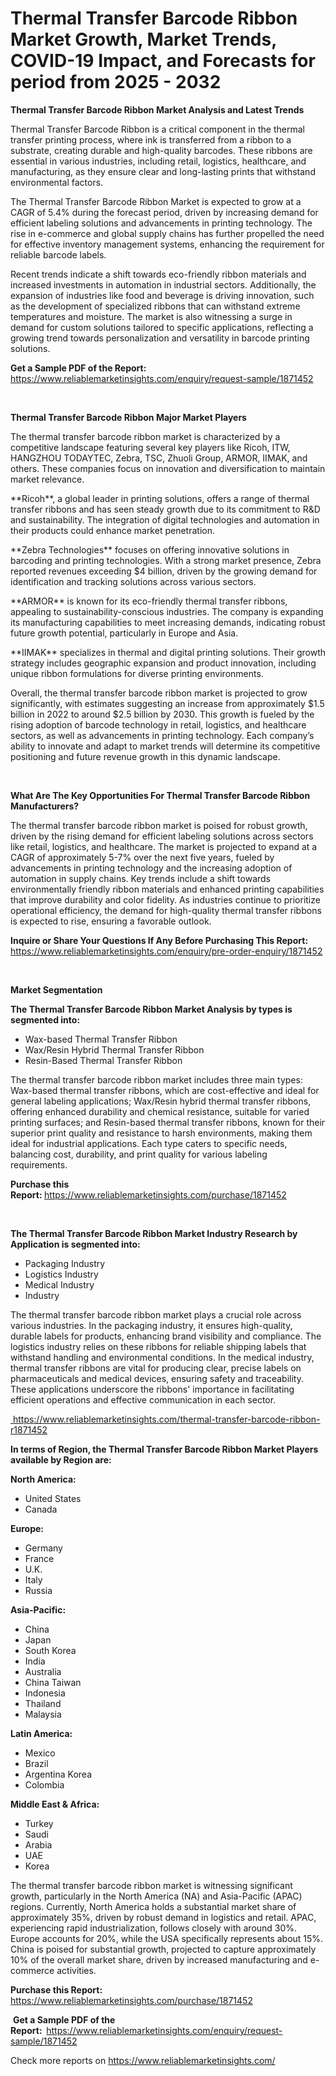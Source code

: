 <p><h1>Thermal Transfer Barcode Ribbon Market Growth, Market Trends, COVID-19 Impact, and Forecasts for period from 2025 - 2032</h1></p><p><strong>Thermal Transfer Barcode Ribbon Market Analysis and Latest Trends</strong></p>
<p><p>Thermal Transfer Barcode Ribbon is a critical component in the thermal transfer printing process, where ink is transferred from a ribbon to a substrate, creating durable and high-quality barcodes. These ribbons are essential in various industries, including retail, logistics, healthcare, and manufacturing, as they ensure clear and long-lasting prints that withstand environmental factors.</p><p>The Thermal Transfer Barcode Ribbon Market is expected to grow at a CAGR of 5.4% during the forecast period, driven by increasing demand for efficient labeling solutions and advancements in printing technology. The rise in e-commerce and global supply chains has further propelled the need for effective inventory management systems, enhancing the requirement for reliable barcode labels.</p><p>Recent trends indicate a shift towards eco-friendly ribbon materials and increased investments in automation in industrial sectors. Additionally, the expansion of industries like food and beverage is driving innovation, such as the development of specialized ribbons that can withstand extreme temperatures and moisture. The market is also witnessing a surge in demand for custom solutions tailored to specific applications, reflecting a growing trend towards personalization and versatility in barcode printing solutions.</p></p>
<p><strong>Get a Sample PDF of the Report:&nbsp;</strong> <a href="https://www.reliablemarketinsights.com/enquiry/request-sample/1871452?utm_campaign=2282&utm_medium=2&utm_source=Github&utm_content=ia&utm_term=09022025&utm_id=thermal-transfer-barcode-ribbon">https://www.reliablemarketinsights.com/enquiry/request-sample/1871452</a></p>
<p>&nbsp;</p>
<p><strong>Thermal Transfer Barcode Ribbon Major Market Players</strong></p>
<p><p>The thermal transfer barcode ribbon market is characterized by a competitive landscape featuring several key players like Ricoh, ITW, HANGZHOU TODAYTEC, Zebra, TSC, Zhuoli Group, ARMOR, IIMAK, and others. These companies focus on innovation and diversification to maintain market relevance. </p><p>**Ricoh**, a global leader in printing solutions, offers a range of thermal transfer ribbons and has seen steady growth due to its commitment to R&D and sustainability. The integration of digital technologies and automation in their products could enhance market penetration.</p><p>**Zebra Technologies** focuses on offering innovative solutions in barcoding and printing technologies. With a strong market presence, Zebra reported revenues exceeding $4 billion, driven by the growing demand for identification and tracking solutions across various sectors.</p><p>**ARMOR** is known for its eco-friendly thermal transfer ribbons, appealing to sustainability-conscious industries. The company is expanding its manufacturing capabilities to meet increasing demands, indicating robust future growth potential, particularly in Europe and Asia.</p><p>**IIMAK** specializes in thermal and digital printing solutions. Their growth strategy includes geographic expansion and product innovation, including unique ribbon formulations for diverse printing environments. </p><p>Overall, the thermal transfer barcode ribbon market is projected to grow significantly, with estimates suggesting an increase from approximately $1.5 billion in 2022 to around $2.5 billion by 2030. This growth is fueled by the rising adoption of barcode technology in retail, logistics, and healthcare sectors, as well as advancements in printing technology. Each company’s ability to innovate and adapt to market trends will determine its competitive positioning and future revenue growth in this dynamic landscape.</p></p>
<p>&nbsp;</p>
<p><strong>What Are The Key Opportunities For Thermal Transfer Barcode Ribbon Manufacturers?</strong></p>
<p><p>The thermal transfer barcode ribbon market is poised for robust growth, driven by the rising demand for efficient labeling solutions across sectors like retail, logistics, and healthcare. The market is projected to expand at a CAGR of approximately 5-7% over the next five years, fueled by advancements in printing technology and the increasing adoption of automation in supply chains. Key trends include a shift towards environmentally friendly ribbon materials and enhanced printing capabilities that improve durability and color fidelity. As industries continue to prioritize operational efficiency, the demand for high-quality thermal transfer ribbons is expected to rise, ensuring a favorable outlook.</p></p>
<p><strong>Inquire or Share Your Questions If Any Before Purchasing This Report:</strong> <a href="https://www.reliablemarketinsights.com/enquiry/pre-order-enquiry/1871452?utm_campaign=2282&utm_medium=2&utm_source=Github&utm_content=ia&utm_term=09022025&utm_id=thermal-transfer-barcode-ribbon">https://www.reliablemarketinsights.com/enquiry/pre-order-enquiry/1871452</a></p>
<p>&nbsp;</p>
<p><strong>Market Segmentation</strong></p>
<p><strong>The Thermal Transfer Barcode Ribbon Market Analysis by types is segmented into:</strong></p>
<p><ul><li>Wax-based Thermal Transfer Ribbon</li><li>Wax/Resin Hybrid Thermal Transfer Ribbon</li><li>Resin-Based Thermal Transfer Ribbon</li></ul></p>
<p><p>The thermal transfer barcode ribbon market includes three main types: Wax-based thermal transfer ribbons, which are cost-effective and ideal for general labeling applications; Wax/Resin hybrid thermal transfer ribbons, offering enhanced durability and chemical resistance, suitable for varied printing surfaces; and Resin-based thermal transfer ribbons, known for their superior print quality and resistance to harsh environments, making them ideal for industrial applications. Each type caters to specific needs, balancing cost, durability, and print quality for various labeling requirements.</p></p>
<p><strong>Purchase this Report:&nbsp;</strong><a href="https://www.reliablemarketinsights.com/purchase/1871452?utm_campaign=2282&utm_medium=2&utm_source=Github&utm_content=ia&utm_term=09022025&utm_id=thermal-transfer-barcode-ribbon">https://www.reliablemarketinsights.com/purchase/1871452</a></p>
<p>&nbsp;</p>
<p><strong>The Thermal Transfer Barcode Ribbon Market Industry Research by Application is segmented into:</strong></p>
<p><ul><li>Packaging Industry</li><li>Logistics Industry</li><li>Medical Industry</li><li>Industry</li></ul></p>
<p><p>The thermal transfer barcode ribbon market plays a crucial role across various industries. In the packaging industry, it ensures high-quality, durable labels for products, enhancing brand visibility and compliance. The logistics industry relies on these ribbons for reliable shipping labels that withstand handling and environmental conditions. In the medical industry, thermal transfer ribbons are vital for producing clear, precise labels on pharmaceuticals and medical devices, ensuring safety and traceability. These applications underscore the ribbons' importance in facilitating efficient operations and effective communication in each sector.</p></p>
<p><a href="https://www.reliablemarketinsights.com/thermal-transfer-barcode-ribbon-r1871452?utm_campaign=2282&utm_medium=2&utm_source=Github&utm_content=ia&utm_term=09022025&utm_id=thermal-transfer-barcode-ribbon">&nbsp;https://www.reliablemarketinsights.com/thermal-transfer-barcode-ribbon-r1871452</a></p>
<p><strong>In terms of Region, the Thermal Transfer Barcode Ribbon Market Players available by Region are:</strong></p>
<p>
    <p> <strong> North America: </strong>
        <ul>
            <li>United States</li>
            <li>Canada</li>
        </ul>
        </p> 
    <p> <strong> Europe: </strong>
        <ul>
            <li>Germany</li>
            <li>France</li>
            <li>U.K.</li>
            <li>Italy</li>
            <li>Russia</li>
        </ul>
        </p> 
    <p> <strong> Asia-Pacific: </strong>
        <ul>
            <li>China</li>
            <li>Japan</li>
            <li>South Korea</li>
            <li>India</li>
            <li>Australia</li>
            <li>China Taiwan</li>
            <li>Indonesia</li>
            <li>Thailand</li>
            <li>Malaysia</li>
        </ul>
        </p> 
    <p> <strong> Latin America: </strong>
        <ul>
            <li>Mexico</li>
            <li>Brazil</li>
            <li>Argentina Korea</li>
            <li>Colombia</li>
        </ul>
        </p> 
    <p> <strong> Middle East & Africa: </strong>
        <ul>
            <li>Turkey</li>
            <li>Saudi</li>
            <li>Arabia</li>
            <li>UAE</li>
            <li>Korea</li>
        </ul>
    </p>
    </p>
<p><p>The thermal transfer barcode ribbon market is witnessing significant growth, particularly in the North America (NA) and Asia-Pacific (APAC) regions. Currently, North America holds a substantial market share of approximately 35%, driven by robust demand in logistics and retail. APAC, experiencing rapid industrialization, follows closely with around 30%. Europe accounts for 20%, while the USA specifically represents about 15%. China is poised for substantial growth, projected to capture approximately 10% of the overall market share, driven by increased manufacturing and e-commerce activities.</p></p>
<p><strong>Purchase this Report: </strong><a href="https://www.reliablemarketinsights.com/purchase/1871452?utm_campaign=2282&utm_medium=2&utm_source=Github&utm_content=ia&utm_term=09022025&utm_id=thermal-transfer-barcode-ribbon">https://www.reliablemarketinsights.com/purchase/1871452</a></p>
<p>&nbsp;<strong>Get a Sample PDF of the Report:&nbsp;&nbsp;</strong><a href="https://www.reliablemarketinsights.com/enquiry/request-sample/1871452?utm_campaign=2282&utm_medium=2&utm_source=Github&utm_content=ia&utm_term=09022025&utm_id=thermal-transfer-barcode-ribbon">https://www.reliablemarketinsights.com/enquiry/request-sample/1871452</a></p>
<p><strong></strong></p>
<p>Check more reports on <a href="https://www.reliablemarketinsights.com/?utm_campaign=2282&utm_medium=2&utm_source=Github&utm_content=ia&utm_term=09022025&utm_id=thermal-transfer-barcode-ribbon">https://www.reliablemarketinsights.com/</a></p>